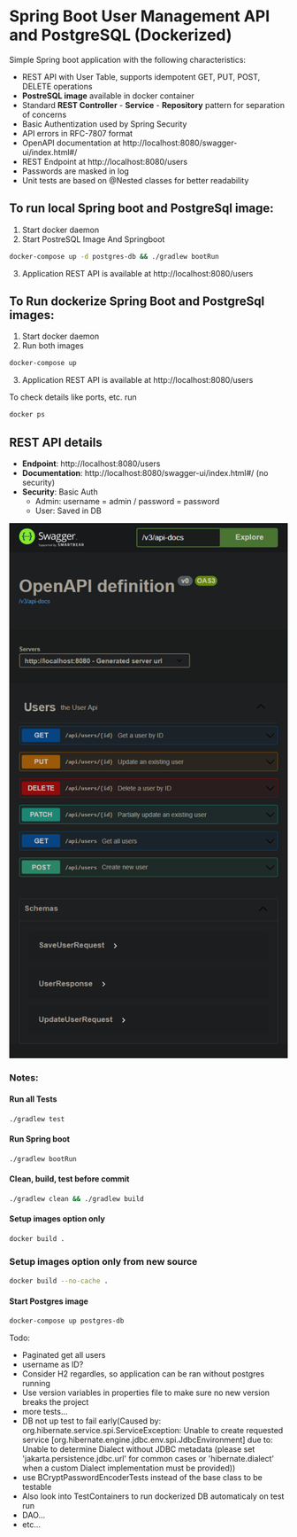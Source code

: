 # Spring Boot User Management API and PostgreSQL (Dockerized)

Simple Spring boot application with the following characteristics:
- REST API with User Table, supports idempotent GET, PUT, POST, DELETE operations
- **PostreSQL image** available in docker container
- Standard **REST Controller** - **Service** - **Repository** pattern for separation of concerns
- Basic Authentization used by Spring Security
- API errors in RFC-7807 format
- OpenAPI documentation at http://localhost:8080/swagger-ui/index.html#/
- REST Endpoint at http://localhost:8080/users
- Passwords are masked in log
- Unit tests are based on @Nested classes for better readability

## To run local Spring boot and PostgreSql image:

1) Start docker daemon
2) Start PostreSQL Image And Springboot
``` bash
docker-compose up -d postgres-db && ./gradlew bootRun
```

3) Application REST API is available at http://localhost:8080/users

## To Run dockerize Spring Boot and PostgreSql images:

1) Start docker daemon
2) Run both images
``` bash
docker-compose up
```
3) Application REST API is available at http://localhost:8080/users

To check details like ports, etc. run
``` bash
docker ps
```

## REST API details

- **Endpoint**: http://localhost:8080/users
- **Documentation**: http://localhost:8080/swagger-ui/index.html#/ (no security)
- **Security**: Basic Auth
  - Admin: username = admin / password = password
  - User: Saved in DB

![open-api.png](open-api.png)

### Notes:

#### Run all Tests
``` bash
./gradlew test
```

#### Run Spring boot
``` bash
./gradlew bootRun
```

#### Clean, build, test before commit
``` bash
./gradlew clean && ./gradlew build
```


#### Setup images option only
``` bash
docker build .
```

### Setup images option only from new source
``` bash
docker build --no-cache .
```

#### Start Postgres image
``` bash
docker-compose up postgres-db
```

Todo:
- Paginated get all users
- username as ID?
- Consider H2 regardles, so application can be ran without postgres running
- Use version variables in properties file to make sure no new version breaks the project
- more tests...
- DB not up test to fail early(Caused by: org.hibernate.service.spi.ServiceException: Unable to create requested service [org.hibernate.engine.jdbc.env.spi.JdbcEnvironment] due to: Unable to determine Dialect without JDBC metadata (please set 'jakarta.persistence.jdbc.url' for common cases or 'hibernate.dialect' when a custom Dialect implementation must be provided))
- use BCryptPasswordEncoderTests instead of the base class to be testable
- Also look into TestContainers to run dockerized DB automaticaly on test run
- DAO...
- etc...